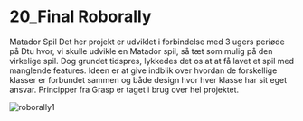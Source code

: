 # 20_Final Roborally
Matador Spil
Det her projekt er udviklet i forbindelse med 3 ugers periøde på Dtu hvor, vi skulle udvikle en Matador spil, så tæt som mulig på den virkelige spil. Dog grundet tidspres, 
lykkedes det os at at få lavet et spil med manglende features. Ideen er at give indblik over hvordan de forskellige klasser er forbundet sammen og både design hvor hver 
klasse har sit eget ansvar. Principper fra Grasp er taget i brug over hel projektet.

![roborally1](https://user-images.githubusercontent.com/71657588/178967981-ef37881b-21b7-462f-acbc-3e3988998d41.png)
